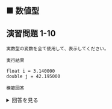## ■ 数値型

## 演習問題 1-10

```
実数型の変数を全て使用して、表示してください。
```

`実行結果`

```
float i = 3.140000
double j = 42.195000
```

`模範回答`
<details>
<summary>回答を見る</summary>

```c
#include <stdio.h>

int main() {
    float i = 3.14;
    double j = 42.195;

    printf("float i = %f\n", i);
    printf("double j = %f\n", j);

    return 0;
}
```
</details>